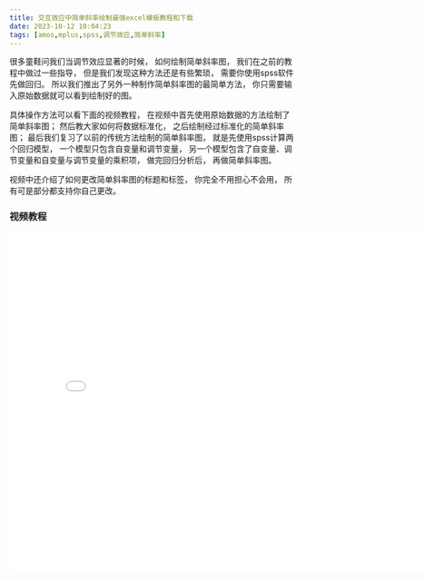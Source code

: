 ```yaml
---
title: 交互效应中简单斜率绘制最强excel模板教程和下载
date: 2023-10-12 10:04:23
tags: [amos,mplus,spss,调节效应,简单斜率]
---
```


很多童鞋问我们当调节效应显著的时候， 如何绘制简单斜率图， 我们在之前的教程中做过一些指导，
但是我们发现这种方法还是有些繁琐， 需要你使用spss软件先做回归。
所以我们推出了另外一种制作简单斜率图的最简单方法， 你只需要输入原始数据就可以看到绘制好的图。

<!-- more -->

具体操作方法可以看下面的视频教程， 在视频中首先使用原始数据的方法绘制了简单斜率图；
然后教大家如何将数据标准化， 之后绘制经过标准化的简单斜率图；
最后我们复习了以前的传统方法绘制的简单斜率图， 就是先使用spss计算两个回归模型，
一个模型只包含自变量和调节变量， 另一个模型包含了自变量、调节变量和自变量与调节变量的乘积项，
做完回归分析后， 再做简单斜率图。

视频中还介绍了如何更改简单斜率图的标题和标签， 你完全不用担心不会用， 所有可是部分都支持你自己更改。

### 视频教程

<iframe src="//player.bilibili.com/player.html?bvid=BV1pB4y1Z7Xn&page=1" scrolling="no" border="0" frameborder="no" framespacing="0" allowfullscreen="true" style="width:800px;height:600px;"> </iframe>
